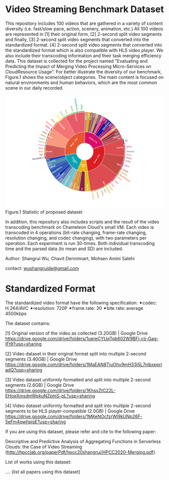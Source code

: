 # Video Streaming Benchmark Dataset
This repository includes 100 videos that are gathered in a variety of content diversity (i.e. fast/slow pace, action, scenery, animation, etc.) All 100 videos are represented in [1] their original form, [2] 2-second split video segments and finally, [3] 2-second split video segments that converted into the standardized format. [4] 2-second split video segments that converted into the standardized format which is also compatible with HLS video player. We also include their transcoding information and their task merging efficiency data. This dataset is collected for the project named "Evaluating and Predicting the Impact of Merging Video Processing Micro-Services on CloudResource Usage". For better illustrate the diversity of our benchmark, Figure.1 shows the scene/object categories. The main content is focused on natural environments and human behaviors, which are the most common scene in our daily recorded.

![image](https://github.com/hpcclab/videostreamingBenchmark/blob/master/benchmark.png)
                Figure.1 Statistic of proposed dataset


In addition, this repository also includes scripts and the result of the video transcoding benchmark on Chameleon Cloud's small VM. Each video is transcoded in 4 operations (bit-rate changing, frame-rate changing, resolution changing, and codec changing), with two parameters per operation. Each experiment is run 30-times. Both individual transcoding time and the parsed data (to mean and SD) are included.

Author: Shangrui Wu, Chavit Denninnart, Mohsen Amini Salehi

contact: wushangruide@gmail.com


# Standardized Format
The standardized video format have the following specification: 
  ✦codec: H.264/AVC
  ✦resolution: 720P
  ✦frame rate: 30
  ✦bite rate: average 4500kbps
  
The dataset contains:

[1] Original version of the video as collected (3.20GB) | Google Drive
https://drive.google.com/drive/folders/1uereCYUqTqb602W9BFi-cjj-Gag-IFt9?usp=sharing

[2] Video dataset in their original format split into multiple 2-second segments (3.40GB) | Google Drive
https://drive.google.com/drive/folders/1MaEAN8TjuOhv9mH33j5L7nibxppriadQ?usp=sharing

[3] Video dataset uniformly formatted and split into multiple 2-second segments (2.6GB) | Google Drive
https://drive.google.com/drive/folders/1KhsxZtC22L-EHoeXmsdmWpkuNZpmS-pL?usp=sharing

[4] Video dataset uniformly formatted and split into multiple 2-second segments to be HLS player-compatible (2.0GB) | Google Drive https://drive.google.com/drive/folders/1MKeNOcfzrWl9kUNp26F-5eFm4qwhpjsE?usp=sharing



If you are using this dataset, please refer and cite to the following paper: 

Descriptive and Predictive Analysis of Aggregating Functions in Serverless Clouds: the Case of Video Streaming 
(http://hpcclab.org/paperPdf/hpcc20shangrui/HPCC2020-Merging.pdf).

List of works using this dataset: 

.... (list all papers using this dataset)
